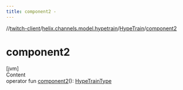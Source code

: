 ```yaml
---
title: component2 -
---
```

//[twitch-client](../../index.md)/[helix.channels.model.hypetrain](../index.md)/[HypeTrain](index.md)/[component2](component2.md)



# component2  
[jvm]  
Content  
operator fun [component2](component2.md)(): [HypeTrainType](../-hype-train-type/index.md)  



